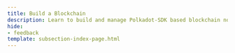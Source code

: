 ```yaml
---
title: Build a Blockchain
description: Learn to build and manage Polkadot-SDK based blockchain nodes. Covers setup, networking, authorization, monitoring, and upgrades.
hide: 
- feedback
template: subsection-index-page.html
---
```

